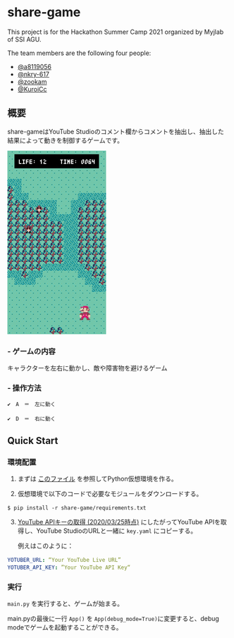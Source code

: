 # share-game
This project is for the Hackathon Summer Camp 2021 organized by Myjlab of SSI AGU.

The team members are the following four people:

- [@a8119056](https://github.com/a8119056)
- [@nkry-617](https://github.com/nkry-617)
- [@zookam](https://github.com/zookam)
- [@KuroiCc](https://github.com/KuroiCc)

## 概要
share-gameはYouTube Studioのコメント欄からコメントを抽出し、抽出した結果によって動きを制御するゲームです。

![ゲーム画面](https://raw.githubusercontent.com/KuroiCc/kuroi-image-host/main/images/20210819053730.png)

###  - ゲームの内容

キャラクターを左右に動かし、敵や障害物を避けるゲーム

### - 操作方法

    ✔︎　A　＝　左に動く

    ✔︎　D　＝　右に動く


## Quick Start
### 環境配置
1. まずは
[このファイル](https://github.com/2021myj-j/share-game/blob/main/Jチーム開発環境手引き.md)
を参照してPython仮想環境を作る。

2. 仮想環境で以下のコードで必要なモジュールをダウンロードする。
```shell
$ pip install -r share-game/requirements.txt
```

3. [YouTube APIキーの取得 (2020/03/25時点)](https://qiita.com/iroiro_bot/items/1016a6a439dfb8d21eca)
にしたがってYouTube APIを取得し、YouTube StudioのURLと一緒に `key.yaml` にコピーする。

    例えはこのように：
```yaml
YOTUBER_URL: “Your YouTube Live URL”
YOTUBER_API_KEY: ”Your YouTube API Key“
```

### 実行
`main.py` を実行すると、ゲームが始まる。

main.pyの最後に一行 `App()` を `App(debug_mode=True)`に変更すると、debug modeでゲームを起動することができる。
